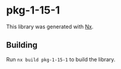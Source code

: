 # pkg-1-15-1

This library was generated with [Nx](https://nx.dev).

## Building

Run `nx build pkg-1-15-1` to build the library.
